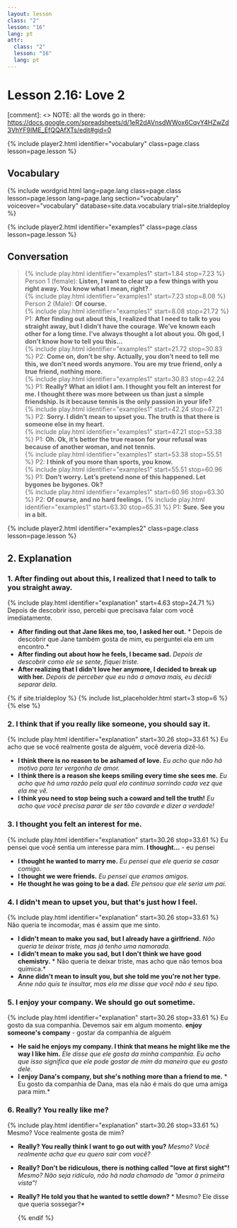 ```yaml
---
layout: lesson
class: "2"
lesson: "16"
lang: pt
attr:
  class: "2"
  lesson: "16"
  lang: pt
---
```



# Lesson 2.16: Love 2

[comment]: <> NOTE: all the words go in there: https://docs.google.com/spreadsheets/d/1eR2dAVnsdWWox6CqvY4HZwZd3VhYF9IME_EfQQAfXTs/edit#gid=0

{% include player2.html identifier="vocabulary" class=page.class lesson=page.lesson %}
## Vocabulary 


{% include wordgrid.html lang=page.lang
		class=page.class 
		lesson=page.lesson 
		lang=page.lang
		section="vocabulary"
		voiceover="vocabulary"
		database=site.data.vocabulary 
		trial=site.trialdeploy %}
	


{% include player2.html identifier="examples1" class=page.class lesson=page.lesson %}

## Conversation

> {% include play.html identifier="examples1" start=1.84 stop=7.23 %} Person 1 (female): **Listen, I want to clear up a few things with you right away. You know what I mean, right?**     
> {% include play.html identifier="examples1" start=7.23 stop=8.08 %} Person 2 (Male): **Of course.**     
> {% include play.html identifier="examples1" start=8.08 stop=21.72 %} P1: **After finding out about this, I realized that I need to talk to you straight away, but I didn’t have the courage. We’ve known each other for a long time. I’ve always thought a lot about you. Oh god, I don’t know how to tell you this...**  
> {% include play.html identifier="examples1" start=21.72 stop=30.83 %} P2: **Come on, don’t be shy. Actually, you don’t need to tell me this, we don’t need words anymore. You are my true friend, only a true friend, nothing more.**  
> {% include play.html identifier="examples1" start=30.83 stop=42.24 %} P1: **Really? What an idiot I am. I thought you felt an interest for me. I thought there was more between us than just a simple friendship. Is it because tennis is the only passion in your life?**  
> {% include play.html identifier="examples1" start=42.24 stop=47.21 %} P2: **Sorry. I didn’t mean to upset you. The truth is that there is someone else in my heart.**  
> {% include play.html identifier="examples1" start=47.21 stop=53.38 %} P1: **Oh. Ok, it’s better the true reason for your refusal was because of another woman, and not tennis.**    
> {% include play.html identifier="examples1" start=53.38 stop=55.51 %} P2: **I think of you more than sports, you know.**  
> {% include play.html identifier="examples1" start=55.51 stop=60.96 %} P1: **Don’t worry. Let’s pretend none of this happened. Let bygones be bygones. Ok?**    
> {% include play.html identifier="examples1" start=60.96 stop=63.30 %} P2: **Of course, and no hard feelings.**
> {% include play.html identifier="examples1" start=63.30 stop=65.31 %} P1: **Sure. See you in a bit.**    


{% include player2.html identifier="examples2" class=page.class lesson=page.lesson %}

## 2. Explanation
### 1. After finding out about this, I realized that I need to talk to you straight away.
{% include play.html identifier="explanation" start=4.63 stop=24.71 %}
Depois de descobrir isso, percebi que precisava falar com você imediatamente.
- **After finding out that Jane likes me, too, I asked her out.** *
Depois de descobrir que Jane também gosta de mim, eu perguntei ela em um encontro.*
- **After finding out about how he feels, I became sad.** *Depois de descobrir como ele se sente, fiquei triste.*
- **After realizing that I didn't love her anymore, I decided to break up with her.** *Depois de perceber que eu não a amava mais, eu decidi separar dela.*


{% if site.trialdeploy %}
  {% include list_placeholder.html start=3 stop=6 %}
  {% else %}


### 2. I think that if you really like someone, you should say it.
{% include play.html identifier="explanation" start=30.26 stop=33.61 %}
Eu acho que se você realmente gosta de alguém, você deveria dizê-lo. 

- **I think there is no reason to be ashamed of love.** *Eu acho que não há motivo para ter vergonha de amor.*
- **I think there is a reason she keeps smiling every time she sees me.** *Eu acho que há uma razão pela qual ela continua sorrindo cada vez que ela me vê.*
- **I think you need to stop being such a coward and tell the truth!** *Eu acho que você precisa parar de ser tão covarde e dizer a verdade!*

### 3.  I thought you felt an interest for me.
{% include play.html identifier="explanation" start=30.26 stop=33.61 %}
Eu pensei que você sentia um interesse para mim.
**I thought...** - eu pensei

- **I thought he wanted to marry me.** *Eu pensei que ele queria se casar comigo.*
- **I thought we were friends.** *Eu pensei que eramos amigos.*
- **He thought he was going to be a dad.** *Ele pensou que ele seria um pai.*

### 4. I didn't mean to upset you, but that's just how I feel.
{% include play.html identifier="explanation" start=30.26 stop=33.61 %}
Não queria te incomodar, mas é assim que me sinto.

- **I didn't mean to make you sad, but I already have a girlfriend.** *Não queria te deixar triste, mas já tenho uma namorada.*
- **I didn't mean to make you sad, but I don't think we have good chemistry.** *
Não queria te deixar triste, mas acho que não temos boa química.*
- **Anne didn't mean to insult you, but she told me you're not her type.** *Anne não quis te insultar, mas ela me disse que você não é seu tipo.*

### 5. I enjoy your company. We should go out sometime.
{% include play.html identifier="explanation" start=30.26 stop=33.61 %}
Eu gosto da sua companhia. Devemos sair em algum momento.
**enjoy someone's company** - gostar da companhia de alguém 

- **He said he enjoys my company. I think that means he might like me the way I like him.** *Ele disse que ele gosta da minha companhia. Eu acho que isso significa que ele pode gostar de mim da maneira que eu gosto dele.*
- **I enjoy Dana's company, but she's nothing more than a friend to me.** *
Eu gosto da companhia de Dana, mas ela não é mais do que uma amiga para mim.* 


### 6. Really? You really like me?
{% include play.html identifier="explanation" start=30.26 stop=33.61 %}
Mesmo? Voce realmente gosta de mim?
- **Really? You really think I want to go out with you?** *Mesmo? Você realmente acha que eu quero sair com você?*
- **Really? Don't be ridiculous, there is nothing called "love at first sight"!** *Mesmo? Não seja ridículo, não há nada chamado de "amor à primeira vista"!*
- **Really? He told you that he wanted to settle down?** *
Mesmo? Ele disse que queria sossegar?*

  {% endif %}
